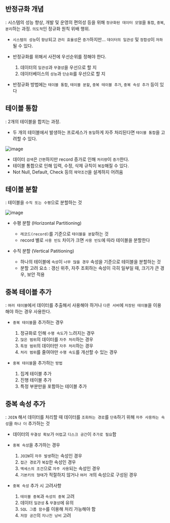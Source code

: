 ## 반정규화 개념 

: 시스템의 성능 향상, 개발 및 운영의 편의성 등을 위해 `정규화된 데이터 모델`을 `통합`, `중복`, `분리`하는 과정. `의도적`인 정규화 원칙 위배 행위.

- `시스템의 성능`이 `향상`되고 `관리 효율성`은 `증가`하지만... `데이터의 일관성` 및 `정합성`이 `저하`될 수 있다. 

- 반정규화를 위해서 사전에 우선순위를 정해야 한다.  
  1) 데이터의 `일관성`과 `무결성`을 우선으로 할 지
  2) 데이터베이스의 `성능`과 `단순화`를 우선으로 할 지

- 반정규화 방법에는 `테이블 통합`, `테이블 분할`, `중복 테이블 추가`, `중복 속성 추가` 등이 있다

## 테이블 통합 

: 2개의 테이블을 합치는 과정. 

- 두 개의 테이블에서 발생하는 프로세스가 `동일`하게 자주 처리된다면 `테이블 통합`을 고려할 수 있다.

![image](https://user-images.githubusercontent.com/64796257/160060479-3397998d-ce8f-4082-8025-2e62c62a5f6d.png)

- 데이터 `검색`은 `간편`하지만 record 증가로 인해 `처리량`이 `증가`한다.
- 테이블 통합으로 인해 입력, 수정, 삭제 규칙이 `복잡`해질 수 있다.
- Not Null, Default, Check 등의 `제약조건`을 설계하지 어려움

## 테이블 분할 

: 테이블을 `수직 또는 수평`으로 분할하는 것

![image](https://user-images.githubusercontent.com/64796257/160060627-cd31ba0f-35e8-4fbc-a43c-0e590a99222b.png)

- 수평 분할 (Horizontal Partitioning)  
  - `레코드(record)`를 기준으로 `테이블을 분할`하는 것
  - record 별로 `사용 빈도` 차이가 크면 `사용 빈도`에 따라 테이블을 분할한다

- 수직 분할 (Vertical Patitioning)  
  - 하나의 테이블에 `속성`이 `너무 많을 경우` 속성을 기준으로 테이블을 분할하는 것
  - 분할 고려 요소 : 갱신 위주, 자주 조회하는 속성이 극히 일부일 때, 크기가 큰 경우, 보안 적용

## 중복 테이블 추가 

: `여러 테이블`에서 데이터를 추출해서 사용해야 하거나 `다른 서버`에 `저장된 테이블`을 이용해야 하는 경우 사용한다.

- `중복 테이블`을 추가하는 경우 
  1) 정규화로 인해 `수행 속도`가 느려지는 경우
  2) `많은 범위`의 데이터를 `자주 처리`하는 경우
  3) `특정 범위`의 데이터만 `자주 처리`하는 경우
  4) `처리 범위`를 줄여야만 `수행 속도`를 개선할 수 있는 경우

- `중복 테이블`을 추가하는 `방법` 
  1) 집계 테이블 추가 
  2) 진행 테이블 추가
  3) 특정 부분만을 포함하는 테이블 추가 

## 중복 속성 추가 

: `JOIN` 해서 데이터를 처리할 때 데이터를 `조회하는 경로`를 `단축`하기 위해 `자주 사용하는 속성`을 `하나 더` 추가하는 것 

- 데이터의 `무결성 확보`가 `어렵`고 `디스크 공간`이 `추가로 필요`함

- `중복 속성`을 추가하는 경우
  1) `JOIN`이 `자주 발생`하는 속성인 경우
  2) `접근 경로`가 `복잡`한 속성인 경우
  3) `액세스의 조건`으로 `자주 사용`되는 속성인 경우
  4) `기본키의 형태`가 적절하지 않거나 `여러 개`의 속성으로 구성된 경우

- `중복 속성` 추가 시 고려사항
  1) `테이블 중복`과 `속성의 중복` 고려
  2) 데이터 `일관성` & `무결성`에 유의
  3) `SQL 그룹 함수`를 이용해 처리 가능해야 함
  4) `저장 공간`의 `지나친 낭비` 고려



























